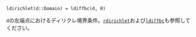 ```
ldirichlet(d::Domain) = ldiffbc(d, 0)
```

`d`の左端点におけるディリクレ境界条件。[`rdirichlet`](@ref)および[`ldiffbc`](@ref)も参照してください。
